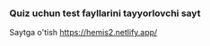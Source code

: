 <h3>
  Quiz uchun test fayllarini tayyorlovchi sayt
</h3>
Saytga o'tish <a href="https://hemis2.netlify.app/">https://hemis2.netlify.app/</a>
